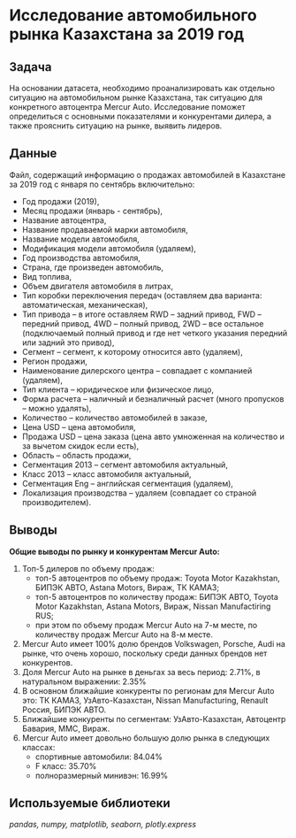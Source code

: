 # Исследование автомобильного рынка Казахстана за 2019 год

## Задача

На основании датасета, необходимо проанализировать как отдельно ситуацию на автомобильном рынке Казахстана, так ситуацию для конкретного автоцентра Mercur Auto. Исследование поможет определиться с основными показателями и конкурентами дилера, а также прояснить ситуацию на рынке, выявить лидеров.

## Данные

Файл, содержащий информацию о продажах автомобилей в Казахстане за 2019 год с января по сентябрь включительно:   

- Год продажи (2019),
- Месяц продажи (январь - сентябрь),
- Название автоцентра,
- Название продаваемой марки автомобиля,
- Название модели автомобиля,
- Модификация модели автомобиля (удаляем),
- Год производства автомобиля,
- Страна, где произведен автомобиль,
- Вид топлива,
- Объем двигателя автомобиля в литрах,
- Тип коробки переключения передач (оставляем два варианта: автоматическая, механическая),
- Тип привода – в итоге оставляем RWD – задний привод, FWD – передний привод, 4WD – полный привод, 2WD – все остальное (подключаемый полный привод и где нет четкого указания передний или задний это привод),
- Сегмент – сегмент, к которому относится авто (удаляем),
- Регион продажи,
- Наименование дилерского центра – совпадает с компанией (удаляем),
- Тип клиента – юридическое или физическое лицо,
- Форма расчета – наличный и безналичный расчет (много пропусков – можно удалять),
- Количество – количество автомобилей в заказе,
- Цена USD – цена автомобиля,
- Продажа USD – цена заказа (цена авто умноженная на количество и за вычетом скидок если есть),
- Область – область продажи,
- Сегментация 2013 – сегмент автомобиля актуальный,
- Класс 2013 – класс автомобиля актуальный,
- Сегментация Eng – английская сегментация (удаляем),
- Локализация производства – удаляем (совпадает со страной производителем).

## Выводы

**Общие выводы по рынку и конкурентам Mercur Auto:**

1. Топ-5 дилеров по объему продаж:
    - топ-5 автоцентров по объему продаж: Toyota Motor Kazakhstan, БИПЭК АВТО, Astana Motors, Вираж, ТК КАМАЗ;
    - топ-5 автоцентров по количеству продаж: БИПЭК АВТО, Toyota Motor Kazakhstan, Astana Motors, Вираж, Nissan Manufactiring RUS;
    - при этом по объему продаж Mercur Auto на 7-м месте, по количеству продаж Mercur Auto на 8-м месте.
2. Mercur Auto имеет 100% долю брендов Volkswagen, Porsche, Audi на рынке, что очень хорошо, поскольку среди данных брендов нет конкурентов.
3. Доля Mercur Auto на рынке в деньгах за весь период: 2.71%, в натуральном выражении: 2.35%
4. В основном ближайшие конкуренты по регионам для Mercur Auto это: ТК КАМАЗ, УзАвто-Казахстан, Nissan Manufacturing, Renault Россия, БИПЭК АВТО.
5. Ближайшие конкуренты по сегментам: УзАвто-Казахстан, Автоцентр Бавария, MMC, Вираж.
6. Mercur Auto имеет довольно большую долю рынка в следующих классах:
    - спортивные автомобили: 84.04%
    - F класс: 35.70%
    - полноразмерный минивэн: 16.99%

## Используемые библиотеки
*pandas, numpy, matplotlib, seaborn, plotly.express*
